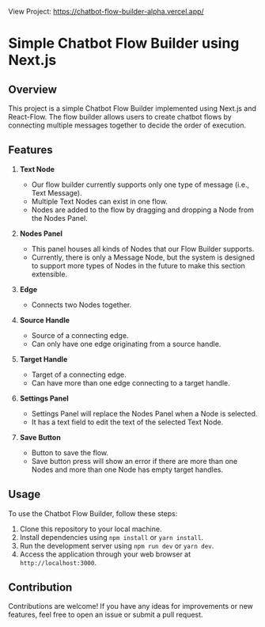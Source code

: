 View Project: https://chatbot-flow-builder-alpha.vercel.app/
# Simple Chatbot Flow Builder using Next.js

## Overview

This project is a simple Chatbot Flow Builder implemented using Next.js and React-Flow. The flow builder allows users to create chatbot flows by connecting multiple messages together to decide the order of execution.

## Features

1. **Text Node**
   - Our flow builder currently supports only one type of message (i.e., Text Message).
   - Multiple Text Nodes can exist in one flow.
   - Nodes are added to the flow by dragging and dropping a Node from the Nodes Panel.

2. **Nodes Panel**
   - This panel houses all kinds of Nodes that our Flow Builder supports.
   - Currently, there is only a Message Node, but the system is designed to support more types of Nodes in the future to make this section extensible.

3. **Edge**
   - Connects two Nodes together.

4. **Source Handle**
   - Source of a connecting edge.
   - Can only have one edge originating from a source handle.

5. **Target Handle**
   - Target of a connecting edge.
   - Can have more than one edge connecting to a target handle.

6. **Settings Panel**
   - Settings Panel will replace the Nodes Panel when a Node is selected.
   - It has a text field to edit the text of the selected Text Node.

7. **Save Button**
   - Button to save the flow.
   - Save button press will show an error if there are more than one Nodes and more than one Node has empty target handles.

## Usage

To use the Chatbot Flow Builder, follow these steps:

1. Clone this repository to your local machine.
2. Install dependencies using `npm install` or `yarn install`.
3. Run the development server using `npm run dev` or `yarn dev`.
4. Access the application through your web browser at `http://localhost:3000`.

## Contribution

Contributions are welcome! If you have any ideas for improvements or new features, feel free to open an issue or submit a pull request.
